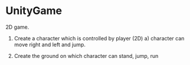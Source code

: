 # UnityGame

2D game. 
 1) Create a character which is controlled by player (2D)
    a) character can move right and left and jump.
 
 2) Create the ground on which character can stand, jump, run 
